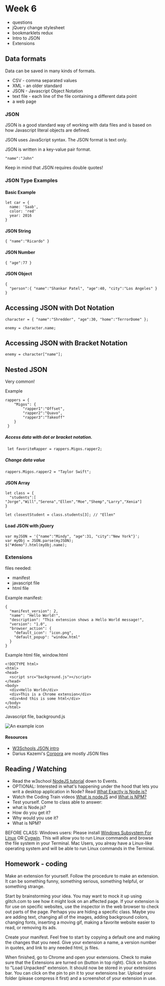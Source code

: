 # Week 6

- questions
- jQuery change stylesheet
- bookmarklets redux
- Intro to JSON
- Extensions

## Data formats

Data can be saved in many kinds of formats.

- CSV - comma separated values
- XML - an older standard
- JSON - Javascript Object Notation
- text file - each line of the file containing a different data point
- a web page

### JSON

JSON is a good standard way of working with data files and is based on how Javascript literal objects are defined.

JSON uses JavaScript syntax. The JSON format is text only. 

JSON is written in a key-value pair format.

```
"name":"John" 
```

Keep in mind that JSON requires double quotes!


### JSON Type Examples

#### Basic Example

```
let car = {
  name: 'Saab',
  color: 'red'
  year: 2016
}
```

#### JSON String

```
{ "name":"Ricardo" }
```

#### JSON Number

```
{ "age":77 }
```

#### JSON Object

```
{
  "person":{ "name":"Shankar Patel", "age":40, "city":"Los Angeles" }
}
```

## Accessing JSON with Dot Notation

```
character = { "name":"Shredder", "age":30, "home":"TerrorDome" };

enemy = character.name;
```

## Accessing JSON with Bracket Notation

```
enemy = character["name"];
```

## Nested JSON

Very common!

Example

```
rappers = {
    "Migos": {
        "rapper1":"Offset",
        "rapper2":"Quavo",
        "rapper3":"Takeoff"
    }
 }
```

##### Access data with dot or bracket notation.

```
 let favoriteRapper = rappers.Migos.rapper2;
```

##### Change data value

```
rappers.Migos.rapper2 = "Taylor Swift";
```

#### JSON Array

```
let class = {
  "students":[ "Jorge","Will","Serena","Ellen","Moe","Shemp","Larry","Xenia"]
}

let closestStudent = class.students[3]; // "Ellen"
```

#### Load JSON with jQuery

```
var myJSON = '{"name":"Mindy", "age":31, "city":"New York"}';
var myObj = JSON.parse(myJSON);
$("#demo").html(myObj.name);
```

### Extensions

files needed:
- manifest
- javascript file
- html file

Example manifest:

```
{
  "manifest_version": 2,
  "name": "Hello World!",
  "description": "This extension shows a Hello World message!",
  "version": "1.0",
  "browser_action": {
    "default_icon": "icon.png",
    "default_popup": "window.html"
  }
}

```

Example html file, window.html

```
<!DOCTYPE html>
<html>
<head>
  <script src="background.js"></script>
</head>
<body>
  <div>Hello World</div>
  <div>This is a Chrome extension</div>
  <div>And this is some html</div>
</body>
</html>
```

Javascript file, background.js 

![An example icon](https://developer.chrome.com/extensions/examples/tutorials/getstarted/icon.png)

#### Resources
* [W3Schools JSON intro](https://www.w3schools.com/js/js_json_intro.asp)
* Darius Kazemi's [Corpora](https://github.com/dariusk/corpora) are mostly JSON files


## Reading / Watching

- Read the w3school [NodeJS tutorial](https://www.w3schools.com/nodejs/default.asp) down to Events.
- OPTIONAL: Interested in what's happening under the hood that lets you writ a desktop application in Node? Read [What Exactly is Node.js?](https://medium.freecodecamp.org/what-exactly-is-node-js-ae36e97449f5)
- Watch the Coding Train videos [What is nodeJS](https://www.youtube.com/watch?v=RF5_MPSNAtU) and [What is NPM?](https://www.youtube.com/watch?v=s70-Vsud9Vk)
- Test yourself. Come to class able to answer:
 - what is Node.js?
 - How do you get it?
 - Why would you use it?
 - What is NPM?

BEFORE CLASS: Windows users: Please install [Windows Subsystem For Linux](https://docs.microsoft.com/en-us/windows/wsl/about) OR [Cygwin](https://www.cygwin.com/). This will allow you to run Linux commands and browse the file system in your Terminal. Mac Users, you alreay have a Linux-like operating system and will be able to run Linux commands in the Terminal.

## Homework - coding

Make an extension for yourself. Follow the procedure to make an extension. It can be something funny, something serious, something helpful, or something strange.

Start by brainstorming your idea. You may want to mock it up using glitch.com to see how it might look on an affected page. If your extension is for use on specific websites, use the inspector in the web browser to check out parts of the page. Perhaps you are hiding a specific class. Maybe you are adding text, changing all of the images, adding background colors, changing fonts, inserting a moving gif, making a favorite website easier to read, or removing its ads. 

Create your manifest. Feel free to start by copying a default one and making the changes that you need. Give your extension a name, a version number in quotes, and link to any needed html, js files.

When finished, go to Chrome and open your extensions. Check to make sure that the Extensions are turned on (button in top right). Click on button to "Load Unpacked" extension. It should now be stored in your extensions bar. You can click on the pin to pin it to your extensions bar. Upload your folder (please compress it first) and a screenshot of your extension in use.	
